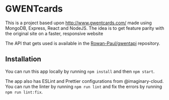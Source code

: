 # GWENTcards

This is a project based upon http://www.gwentcards.com/ made using MongoDB, Express, React and NodeJS. The idea is to get feature parity with the original site on a faster, responsive website

The API that gets used is available in the [Rowan-Paul/gwentapi](https://github.com/Rowan-Paul/gwentapi) repository.

## Installation

You can run this app locally by running `npm install` and then `npm start`.

The app also has ESLint and Prettier configurations from @imaginary-cloud. You can run the linter by running ``npm run lint`` and fix the errors by running ``npm run lint:fix``.
